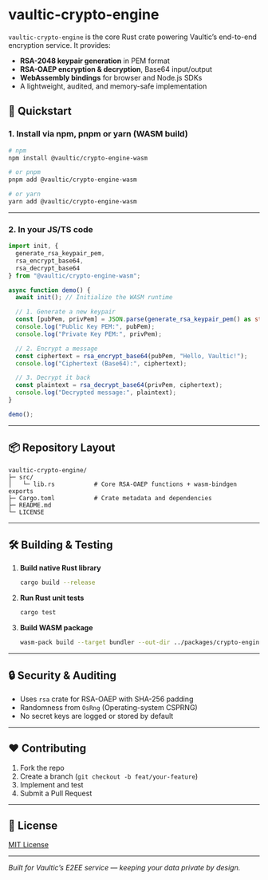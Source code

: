 # vaultic-crypto-engine

`vaultic-crypto-engine` is the core Rust crate powering Vaultic’s end-to-end encryption service. It provides:

- **RSA-2048 keypair generation** in PEM format  
- **RSA-OAEP encryption & decryption**, Base64 input/output  
- **WebAssembly bindings** for browser and Node.js SDKs  
- A lightweight, audited, and memory-safe implementation  

## 🚀 Quickstart

### 1. Install via npm, pnpm or yarn (WASM build)

```bash
# npm
npm install @vaultic/crypto-engine-wasm

# or pnpm
pnpm add @vaultic/crypto-engine-wasm

# or yarn
yarn add @vaultic/crypto-engine-wasm
```

---

### 2. In your JS/TS code

```ts
import init, {
  generate_rsa_keypair_pem,
  rsa_encrypt_base64,
  rsa_decrypt_base64
} from "@vaultic/crypto-engine-wasm";

async function demo() {
  await init(); // Initialize the WASM runtime

  // 1. Generate a new keypair
  const [pubPem, privPem] = JSON.parse(generate_rsa_keypair_pem() as string);
  console.log("Public Key PEM:", pubPem);
  console.log("Private Key PEM:", privPem);

  // 2. Encrypt a message
  const ciphertext = rsa_encrypt_base64(pubPem, "Hello, Vaultic!");
  console.log("Ciphertext (Base64):", ciphertext);

  // 3. Decrypt it back
  const plaintext = rsa_decrypt_base64(privPem, ciphertext);
  console.log("Decrypted message:", plaintext);
}

demo();
```

---

## 📦 Repository Layout

```
vaultic-crypto-engine/
├─ src/
│   └─ lib.rs           # Core RSA-OAEP functions + wasm-bindgen exports
├─ Cargo.toml           # Crate metadata and dependencies
├─ README.md
└─ LICENSE
```

---

## 🛠️ Building & Testing

1. **Build native Rust library**

   ```bash
   cargo build --release
   ```

2. **Run Rust unit tests**

   ```bash
   cargo test
   ```

3. **Build WASM package**

   ```bash
   wasm-pack build --target bundler --out-dir ../packages/crypto-engine-wasm
   ```

---

## 🔒 Security & Auditing

* Uses `rsa` crate for RSA-OAEP with SHA-256 padding
* Randomness from `OsRng` (Operating-system CSPRNG)
* No secret keys are logged or stored by default

---

## ❤️ Contributing

1. Fork the repo
2. Create a branch (`git checkout -b feat/your-feature`)
3. Implement and test
4. Submit a Pull Request

---

## 📄 License

[MIT License](LICENSE)

---

*Built for Vaultic’s E2EE service — keeping your data private by design.*
